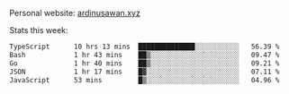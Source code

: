 Personal website: [ardinusawan.xyz](https://ardinusawan.xyz)

Stats this week:
<!--START_SECTION:waka-->

```txt
TypeScript      10 hrs 13 mins  ██████████████░░░░░░░░░░░   56.39 %
Bash            1 hr 43 mins    ██▒░░░░░░░░░░░░░░░░░░░░░░   09.47 %
Go              1 hr 40 mins    ██▒░░░░░░░░░░░░░░░░░░░░░░   09.21 %
JSON            1 hr 17 mins    █▓░░░░░░░░░░░░░░░░░░░░░░░   07.11 %
JavaScript      53 mins         █▒░░░░░░░░░░░░░░░░░░░░░░░   04.96 %
```

<!--END_SECTION:waka-->

